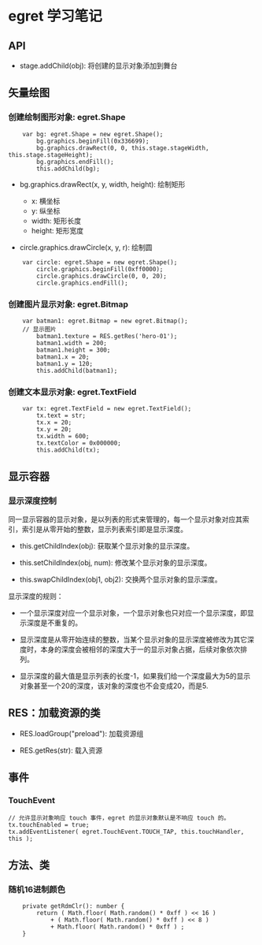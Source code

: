 # egret 学习笔记

## API

* stage.addChild(obj): 将创建的显示对象添加到舞台

## 矢量绘图

### 创建绘制图形对象: egret.Shape

```
    var bg: egret.Shape = new egret.Shape();
		bg.graphics.beginFill(0x336699);
		bg.graphics.drawRect(0, 0, this.stage.stageWidth, this.stage.stageHeight);
		bg.graphics.endFill();
		this.addChild(bg);
```

* bg.graphics.drawRect(x, y, width, height): 绘制矩形

    * x: 横坐标
    * y: 纵坐标
    * width: 矩形长度
    * height: 矩形宽度

* circle.graphics.drawCircle(x, y, r): 绘制圆

```
    var circle: egret.Shape = new egret.Shape();
		circle.graphics.beginFill(0xff0000);
		circle.graphics.drawCircle(0, 0, 20);
		circle.graphics.endFill();
```

### 创建图片显示对象: egret.Bitmap

```
    var batman1: egret.Bitmap = new egret.Bitmap();
    // 显示图片
		batman1.texture = RES.getRes('hero-01');
		batman1.width = 200;
		batman1.height = 300;
		batman1.x = 20;
		batman1.y = 120;
		this.addChild(batman1);
```

### 创建文本显示对象: egret.TextField

```
    var tx: egret.TextField = new egret.TextField();
		tx.text = str;
		tx.x = 20;
		tx.y = 20;
		tx.width = 600;
		tx.textColor = 0x000000;
		this.addChild(tx);
```

## 显示容器

### 显示深度控制

同一显示容器的显示对象，是以列表的形式来管理的，每一个显示对象对应其索引，索引是从零开始的整数，显示列表索引即是显示深度。

* this.getChildIndex(obj): 获取某个显示对象的显示深度。

* this.setChildIndex(obj, num): 修改某个显示对象的显示深度。

* this.swapChildIndex(obj1, obj2): 交换两个显示对象的显示深度。

显示深度的规则：

* 一个显示深度对应一个显示对象，一个显示对象也只对应一个显示深度，即显示深度是不重复的。

* 显示深度是从零开始连续的整数，当某个显示对象的显示深度被修改为其它深度时，本身的深度会被相邻的深度大于一的显示对象占据，后续对象依次排列。

* 显示深度的最大值是显示列表的长度-1，如果我们给一个深度最大为5的显示对象甚至一个20的深度，该对象的深度也不会变成20，而是5.

## RES：加载资源的类

* RES.loadGroup("preload"): 加载资源组

* RES.getRes(str): 载入资源

## 事件

### TouchEvent

```
// 允许显示对象响应 touch 事件，egret 的显示对象默认是不响应 touch 的。
tx.touchEnabled = true; 
tx.addEventListener( egret.TouchEvent.TOUCH_TAP, this.touchHandler, this );
```

## 方法、类

### 随机16进制颜色

```
	private getRdmClr(): number {
		return ( Math.floor( Math.random() * 0xff ) << 16 )
            + ( Math.floor( Math.random() * 0xff ) << 8 )
            + Math.floor( Math.random() * 0xff ) ;
	}
```